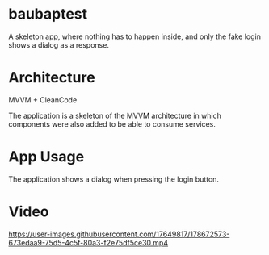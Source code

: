 # baubaptest

A skeleton app, where nothing has to happen inside, and only the fake login shows a dialog as a response.

# Architecture

MVVM + CleanCode

The application is a skeleton of the MVVM architecture in which components were also added to be able to consume services.

# App Usage

The application shows a dialog when pressing the login button.

# Video

https://user-images.githubusercontent.com/17649817/178672573-673edaa9-75d5-4c5f-80a3-f2e75df5ce30.mp4
